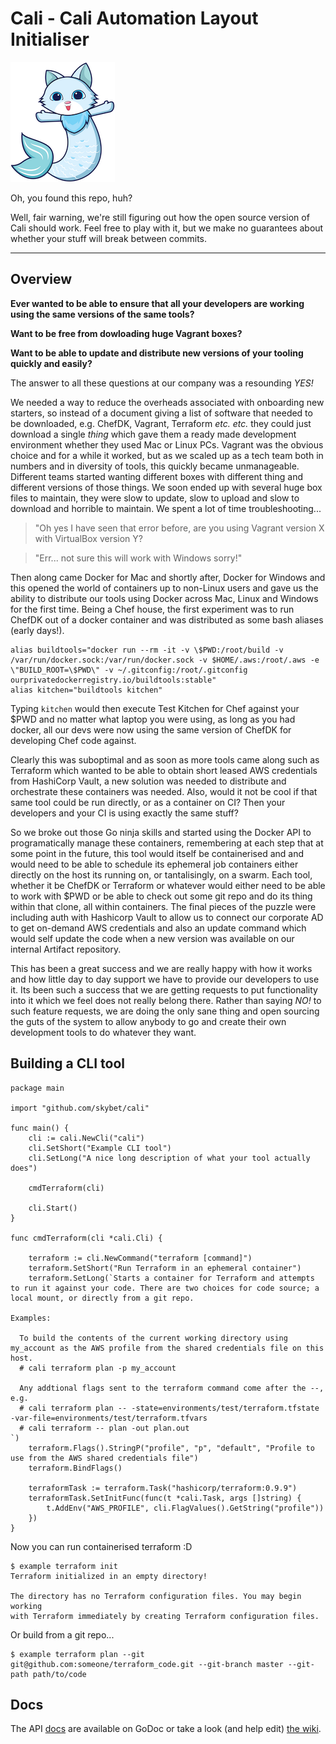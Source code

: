 # Cali - Cali Automation Layout Initialiser

![Cali logo](docs/cali.png)

Oh, you found this repo, huh?

Well, fair warning, we're still figuring out how the open source version of Cali should work. Feel free to play with it, but we make no guarantees about whether your stuff will break between commits.

---

## Overview

**Ever wanted to be able to ensure that all your developers are working using the same versions of the same tools?**

**Want to be free from dowloading huge Vagrant boxes?**

**Want to be able to update and distribute new versions of your tooling quickly and easily?**

The answer to all these questions at our company was a resounding *YES!* 

We needed a way to reduce the overheads associated with onboarding new starters, so instead of a document giving a list of software that needed to be downloaded, e.g. ChefDK, Vagrant, Terraform _etc. etc._ they could just download a single _thing_ which gave them a ready made development environment whether they used Mac or Linux PCs. Vagrant was the obvious choice and for a while it worked, but as we scaled up as a tech team both in numbers and in diversity of tools, this quickly became unmanageable. Different teams started wanting different boxes with different thing and different versions of those things. We soon ended up with several huge box files to maintain, they were slow to update, slow to upload and slow to download and horrible to maintain. We spent a lot of time troubleshooting...

> "Oh yes I have seen that error before, are you using Vagrant version X with VirtualBox version Y?

> "Err... not sure this will work with Windows sorry!"

Then along came Docker for Mac and shortly after, Docker for Windows and this opened the world of containers up to non-Linux users and gave us the ability to distribute our tools using Docker across Mac, Linux and Windows for the first time. Being a Chef house, the first experiment was to run ChefDK out of a docker container and was distributed as some bash aliases (early days!).

```
alias buildtools="docker run --rm -it -v \$PWD:/root/build -v /var/run/docker.sock:/var/run/docker.sock -v $HOME/.aws:/root/.aws -e \"BUILD_ROOT=\$PWD\" -v ~/.gitconfig:/root/.gitconfig ourprivatedockerregistry.io/buildtools:stable"
alias kitchen="buildtools kitchen"
```

Typing `kitchen` would then execute Test Kitchen for Chef against your $PWD and no matter what laptop you were using, as long as you had docker, all our devs were now using the same version of ChefDK for developing Chef code against.

Clearly this was suboptimal and as soon as more tools came along such as Terraform which wanted to be able to obtain short leased AWS credentials from HashiCorp Vault, a new solution was needed to distribute and orchestrate these containers was needed. Also, would it not be cool if that same tool could be run directly, or as a container on CI? Then your developers and your CI is using exactly the same stuff?

So we broke out those Go ninja skills and started using the Docker API to programatically manage these containers, remembering at each step that at some point in the future, this tool would itself be containerised and and would need to be able to schedule its ephemeral job containers either directly on the host its running on, or tantalisingly, on a swarm. Each tool, whether it be ChefDK or Terraform or whatever would either need to be able to work with $PWD or be able to check out some git repo and do its thing within that clone, all within containers. The final pieces of the puzzle were including auth with Hashicorp Vault to allow us to connect our corporate AD to get on-demand AWS credentials and also an update command which would self update the code when a new version was available on our internal Artifact repository.

This has been a great success and we are really happy with how it works and how little day to day support we have to provide our developers to use it. Its been such a success that we are getting requests to put functionality into it which we feel does not really belong there. Rather than saying *NO!* to such feature requests, we are doing the only sane thing and open sourcing the guts of the system to allow anybody to go and create their own development tools to do whatever they want.

## Building a CLI tool

```
package main

import "github.com/skybet/cali"

func main() {
	cli := cali.NewCli("cali")
	cli.SetShort("Example CLI tool")
	cli.SetLong("A nice long description of what your tool actually does")

	cmdTerraform(cli)

	cli.Start()
}

func cmdTerraform(cli *cali.Cli) {

	terraform := cli.NewCommand("terraform [command]")
	terraform.SetShort("Run Terraform in an ephemeral container")
	terraform.SetLong(`Starts a container for Terraform and attempts to run it against your code. There are two choices for code source; a local mount, or directly from a git repo.

Examples:

  To build the contents of the current working directory using my_account as the AWS profile from the shared credentials file on this host.
  # cali terraform plan -p my_account

  Any addtional flags sent to the terraform command come after the --, e.g.
  # cali terraform plan -- -state=environments/test/terraform.tfstate -var-file=environments/test/terraform.tfvars
  # cali terraform -- plan -out plan.out
`)
	terraform.Flags().StringP("profile", "p", "default", "Profile to use from the AWS shared credentials file")
	terraform.BindFlags()

	terraformTask := terraform.Task("hashicorp/terraform:0.9.9")
	terraformTask.SetInitFunc(func(t *cali.Task, args []string) {
		t.AddEnv("AWS_PROFILE", cli.FlagValues().GetString("profile"))
	})
}
```

Now you can run containerised terraform :D

```
$ example terraform init
Terraform initialized in an empty directory!

The directory has no Terraform configuration files. You may begin working
with Terraform immediately by creating Terraform configuration files.
```

Or build from a git repo...

```
$ example terraform plan --git git@github.com:someone/terraform_code.git --git-branch master --git-path path/to/code
```

## Docs

The API [docs](https://godoc.org/github.com/skybet/cali) are available on GoDoc or take a look (and help edit) [the wiki](https://github.com/skybet/cali/wiki).

